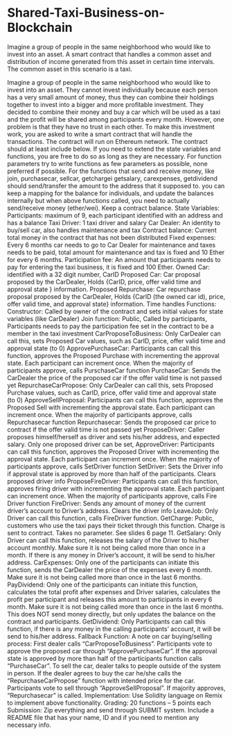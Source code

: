 # Shared-Taxi-Business-on-Blockchain
Imagine a group of people in the same neighborhood who would like to invest into an asset. A smart contract that handles a common asset and distribution of income generated from this asset in certain time intervals. The common asset in this scenario is a taxi. 

Imagine a group of people in the same neighborhood who would like to invest into an asset. They cannot invest
individually because each person has a very small amount of money, thus they can combine their holdings together
to invest into a bigger and more profitable investment.
They decided to combine their money and buy a car which will be used as a taxi and the profit will be shared
among participants every month. However, one problem is that they have no trust in each other.
To make this investment work, you are asked to write a smart contract that will handle the transactions. The
contract will run on Ethereum network.
The contract should at least include below. If you need to extend the state variables and functions, you are free to
do so as long as they are necessary. For function parameters try to write functions as few parameters as possible,
none preferred if possible.
For the functions that send and receive money, like join, purchasecar, sellcar, getchargei getsalary, carexpenses,
getdividend should send/transfer the amount to the address that it supposed to. you can keep a mapping for the
balance for individuals, and update the balances internally but when above functions called, you need to actually
send/receive money (ether/wei).
Keep a contract balance.
State Variables:
Participants: maximum of 9, each participant identified with an address and has a balance
Taxi Driver: 1 taxi driver and salary
Car Dealer: An identity to buy/sell car, also handles maintenance and tax
Contract balance: Current total money in the contract that has not been distributed
Fixed expenses: Every 6 months car needs to go to Car Dealer for maintenance and taxes needs to be
paid, total amount for maintenance and tax is fixed and 10 Ether for every 6 months.
Participation fee: An amount that participants needs to pay for entering the taxi business, it is fixed and
100 Ether.
Owned Car: identified with a 32 digit number, CarID
Proposed Car: Car proposal proposed by the CarDealer, Holds {CarID, price, offer valid time and approval
state } information.
Proposed Repurchase: Car repurchase proposal proposed by the CarDealer, Holds {CarID (the owned
car id), price, offer valid time, and approval state} information.
Time handles
Functions:
Constructor:
Called by owner of the contract and sets initial values for state variables (like CarDealer)
Join function:
Public, Called by participants, Participants needs to pay the participation fee set in the contract to be a
member in the taxi investment
CarProposeToBusiness:
Only CarDealer can call this, sets Proposed Car values, such as CarID, price, offer valid time and
approval state (to 0)
ApprovePurchaseCar:
Participants can call this function, approves the Proposed Purchase with incrementing the approval
state. Each participant can increment once. When the majority of participants approve, calls PurschaseCar
function
PurchaseCar:
Sends the CarDealer the price of the proposed car if the offer valid time is not passed yet
RepurchaseCarPropose:
Only CarDealer can call this, sets Proposed Purchase values, such as CarID, price, offer valid time and
approval state (to 0)
ApproveSellProposal:
Participants can call this function, approves the Proposed Sell with incrementing the approval state.
Each participant can increment once. When the majority of participants approve, calls Repurchasecar function
Repurchasecar:
Sends the proposed car price to contract if the offer valid time is not passed yet
ProposeDriver:
Caller proposes himself/herself as driver and sets his/her address, and expected salary. Only one
proposed driver can be set,
ApproveDriver:
Participants can call this function, approves the Proposed Driver with incrementing the approval state.
Each participant can increment once. When the majority of participants approve, calls SetDriver function
SetDriver:
Sets the Driver info if approval state is approved by more than half of the participants. Clears proposed
driver info
ProposeFireDriver:
Participants can call this function, approves firing driver with incrementing the approval state. Each
participant can increment once. When the majority of participants approve, calls Fire Driver function
FireDriver:
Sends any amount of money of the current driver’s account to Driver’s address. Clears the driver info
LeaveJob:
Only Driver can call this function, calls FireDriver function.
GetCharge:
Public, customers who use the taxi pays their ticket through this function. Charge is sent to contract.
Takes no parameter. See slides 6 page 11.
GetSalary:
Only Driver can call this function, releases the salary of the Driver to his/her account monthly. Make
sure it is not being called more than once in a month. If there is any money in Driver’s account, it will be send to
his/her address.
CarExpenses:
Only one of the participants can initiate this function, sends the CarDealer the price of the expenses
every 6 month. Make sure it is not being called more than once in the last 6 months.
PayDividend:
Only one of the participants can initiate this function, calculates the total profit after expenses and
Driver salaries, calculates the profit per participant and releases this amount to participants in every 6 month.
Make sure it is not being called more than once in the last 6 months. This does NOT send money directly, but
only updates the balance on the contract and participants.
GetDividend:
Only Participants can call this function, if there is any money in the calling participants’ account, it will
be send to his/her address.
Fallback Function:
A note on car buying/selling process:
First dealer calls “CarProposeToBusiness”. Participants vote to approve the proposed car through
“ApprovePurchaseCar”. If the approval state is approved by more than half of the participants function calls
“PurchaseCar”.
To sell the car, dealer talks to people outside of the system in person. If the dealer agrees to buy the car he/she
calls the “RepurchaseCarPropose” function with intended price for the car. Participants vote to sell through
“ApproveSellProposal”. If majority approves, “Repurchasecar” is called.
Implementation: Use Solidity language on Remix to implement above functionality.
Grading:
20 functions – 5 points each
Submission:
Zip everything and send through SUBMIT system. Include a README file that has your name, ID and if you need
to mention any necessary info.
